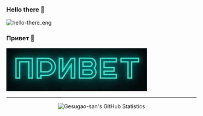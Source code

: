 
### Hello there 👋

![hello-there_eng](./static/hello-there_eng.gif)

### Привет 👋

![hello-there_rus](./static/hello-there_rus.gif)

---

<p align="center">
    <img height="150" src="https://github-readme-stats.vercel.app/api?username=Gesugao-san&hide_title=true&theme=dracula&hide_border=true" alt="Gesugao-san's GitHub Statistics">
    <!--
        <img height="150" src="https://github-readme-stats.vercel.app/api/top-langs/?username=Gesugao-san&layout=compact&theme=dracula&hide_border=true" alt="Gesugao-san's Most Used Languages">
    -->
</p>

<!--
**Gesugao-san/Gesugao-san** is a ✨ _special_ ✨ repository because its `README.md` (this file) appears on your GitHub profile.

Here are some ideas to get you started:

- 🔭 I’m currently working on ...
- 🌱 I’m currently learning ...
- 👯 I’m looking to collaborate on ...
- 🤔 I’m looking for help with ...
- 💬 Ask me about ...
- 📫 How to reach me: ...
- 😄 Pronouns: ...
- ⚡ Fun fact: ...
-->
